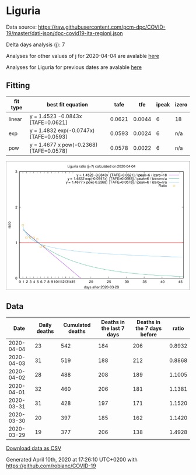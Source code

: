 # Liguria

Data source: https://raw.githubusercontent.com/pcm-dpc/COVID-19/master/dati-json/dpc-covid19-ita-regioni.json

Delta days analysis (j): 7

Analyses for other values of j for 2020-04-04 are avalable [here](../README.md)

Analyses for Liguria for previous dates are avalable [here](../../README.md)

## Fitting 
|fit type|best fit equation|tafe|tfe|ipeak|izero|
|-------|-----|--------|------|---|---|
|linear|y = 1.4523 -0.0843x  [TAFE=0.0621]|0.0621|0.0044|6|18|
|exp|y = 1.4832 exp(-0.0747x)  [TAFE=0.0593]|0.0593|0.0024|6|n/a|
|pow|y = 1.4677 x pow(-0.2368)  [TAFE=0.0578]|0.0578|0.0022|6|n/a|

![Plot](COVID-19_liguria_j7_2020-04-04.png)

## Data
|Date|Daily deaths|Cumulated deaths|Deaths in the last 7 days|Deaths in the 7 days before|ratio|
|----|----------|-----------|-------|--------------------|-----|
|2020-04-04|23|542|184|206|0.8932|
|2020-04-03|31|519|188|212|0.8868|
|2020-04-02|28|488|208|189|1.1005|
|2020-04-01|32|460|206|181|1.1381|
|2020-03-31|31|428|197|171|1.1520|
|2020-03-30|20|397|185|162|1.1420|
|2020-03-29|19|377|206|138|1.4928|

[Download data as CSV](COVID-19_liguria_j7_2020-04-04.csv)

Generated April 10th, 2020 at 17:26:10 UTC+0200 with https://github.com/robianc/COVID-19
